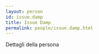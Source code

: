 ```yaml
---
layout: person
id: issue.damp
title: Issue Damp
permalink: people/issue.damp.html
---
```


Dettagli della persona